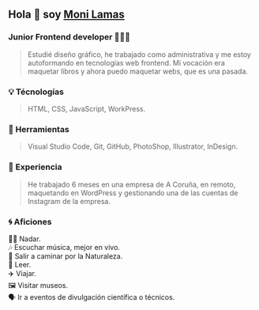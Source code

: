 ## Hola 👋 soy [Moni Lamas](https://monilamas.netlify.app/)


### Junior Frontend developer 👩🏼‍💻
> Estudié diseño gráfico, he trabajado como administrativa y me estoy autoformando en tecnologías web frontend. Mi vocación era maquetar libros y ahora puedo maquetar webs, que es una pasada.

### :bulb:  Técnologías
> HTML, CSS, JavaScript, WorkPress.

### :pushpin:  Herramientas
> Visual Studio Code, Git, GitHub, PhotoShop, Illustrator, InDesign.

### :bookmark:  Experiencia 
> He trabajado 6 meses en una empresa de A Coruña, en remoto, maquetando en WordPress y gestionando una de las cuentas de Instagram de la empresa.

### :cyclone:  Aficiones
🏊‍♀️ Nadar.<br>
:notes: Escuchar música, mejor en vivo.<br>
🌲 Salir a caminar por la Naturaleza.<br>
📗 Leer. <br>
✈️ Viajar.<br>
🖼 Visitar museos.<br>
🗣 Ir a eventos de divulgación científica o técnicos.<br>






